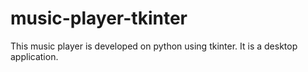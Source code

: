 # music-player-tkinter
This music player is developed on python using tkinter.
It is a desktop application.
